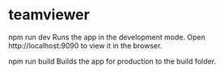 # teamviewer

npm run dev
Runs the app in the development mode.
Open http://localhost:9090 to view it in the browser.

npm run build
Builds the app for production to the build folder.
